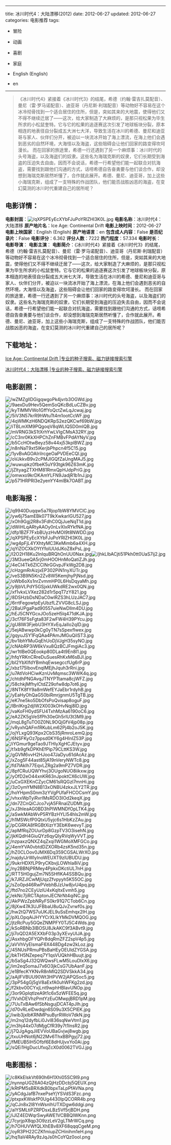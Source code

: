 
---
title: 冰川时代4：大陆漂移(2012)
date: 2012-06-27
updated: 2012-06-27
categories: 电影推荐
tags:
- 冒险
- 动画
- 喜剧
- 家庭

- English (English)
- en
---


> 《冰川时代4》紧接着《冰川时代3》的结尾，希德（约翰·雷吉扎莫配音）、曼尼（雷·罗马诺配音）、迪亚哥（丹尼斯·利瑞配音）等动物好不容易在这个冰冷彻骨找到一个适合居住的住所，但是，突如其来的大地震，使得他们又不得不继续迁居了——这次，给大家制造了大麻烦的，是那只视松果为毕生所求的小松鼠奎特。它与它的松果的追逐赛这次引发了地球板块分裂，原本相连的地表径自分裂成五大洲七大洋，导致生活在冰川的希德、曼尼和迪亚哥与家人、伙伴们分开，被迫以一块流冰开始了海上漂流，在海上他们会遇到恶劣的自然环境，大海怪以及海盗，这些阻碍会让他们回家的路变得坎坷漫长。 而在回家的旅途里，希德一行还遇到了另一个麻烦事：冰川时代的头号海盗，以及海盗们的奴隶。这些名为海瑞克斯的奴隶，它们长期受到海盗的压迫失去自由，因而不会说话，希德一行希望他们能一起联合对抗海盗，需要找到跟他们沟通的方式，话唠希德自告奋勇要与他们谈合作，却没想到海瑞克斯居然听懂了，合作就此展开。希德、曼尼、迪亚哥，加上这些小海瑞克斯，组成了一支特殊的作战团队，他们能否战胜凶恶的海盗，在变幻莫测的冰川时代重建自己的居所呢？

## **电影详情**：

**电影封面**：<img src="https://image.tmdb.org/t/p/w200/qXPSPEyEcXYbFJuPoYRlZHl3K0L.jpg" alt="/qXPSPEyEcXYbFJuPoYRlZHl3K0L.jpg" title="/qXPSPEyEcXYbFJuPoYRlZHl3K0L.jpg">
**电影名称**：冰川时代4：大陆漂移
**原产地片名**：Ice Age: Continental Drift
**电影上映时间**：2012-06-27
**电影上映国家**：English (English)
**原产地语言**：en
**包含成人内容**：False
**是否纪录片**：False
**电影评分**：6.362
**评分人数**：7222
**热门程度**：57.334
**电影时长**：
**电影导演**：
**电影主演**：
**电影简介**：《冰川时代4》紧接着《冰川时代3》的结尾，希德（约翰·雷吉扎莫配音）、曼尼（雷·罗马诺配音）、迪亚哥（丹尼斯·利瑞配音）等动物好不容易在这个冰冷彻骨找到一个适合居住的住所，但是，突如其来的大地震，使得他们又不得不继续迁居了——这次，给大家制造了大麻烦的，是那只视松果为毕生所求的小松鼠奎特。它与它的松果的追逐赛这次引发了地球板块分裂，原本相连的地表径自分裂成五大洲七大洋，导致生活在冰川的希德、曼尼和迪亚哥与家人、伙伴们分开，被迫以一块流冰开始了海上漂流，在海上他们会遇到恶劣的自然环境，大海怪以及海盗，这些阻碍会让他们回家的路变得坎坷漫长。 而在回家的旅途里，希德一行还遇到了另一个麻烦事：冰川时代的头号海盗，以及海盗们的奴隶。这些名为海瑞克斯的奴隶，它们长期受到海盗的压迫失去自由，因而不会说话，希德一行希望他们能一起联合对抗海盗，需要找到跟他们沟通的方式，话唠希德自告奋勇要与他们谈合作，却没想到海瑞克斯居然听懂了，合作就此展开。希德、曼尼、迪亚哥，加上这些小海瑞克斯，组成了一支特殊的作战团队，他们能否战胜凶恶的海盗，在变幻莫测的冰川时代重建自己的居所呢？

## **下载地址**：
[Ice Age: Continental Drift |专业的种子搜索、磁力链接搜索引擎](https://movie.amd794.com:2083/?search=Ice%20Age%3A%20Continental%20Drift&ordering=&mode=match_phrase&page_size=10&page=1)

[冰川时代4：大陆漂移 |专业的种子搜索、磁力链接搜索引擎](https://movie.amd794.com:2083/?search=%E5%86%B0%E5%B7%9D%E6%97%B6%E4%BB%A34%EF%BC%9A%E5%A4%A7%E9%99%86%E6%BC%82%E7%A7%BB&ordering=&mode=match_phrase&page_size=10&page=1)
 

## **电影剧照**：
<img src="https://image.tmdb.org/t/p/original/wZMZgllDGigqwgoPk4jvrb3OGWd.jpg" alt="/wZMZgllDGigqwgoPk4jvrb3OGWd.jpg" title="/wZMZgllDGigqwgoPk4jvrb3OGWd.jpg"><img src="https://image.tmdb.org/t/p/original/9aexDu9Hev5QemSoQKcBdLuCZBv.jpg" alt="/9aexDu9Hev5QemSoQKcBdLuCZBv.jpg" title="/9aexDu9Hev5QemSoQKcBdLuCZBv.jpg"><img src="https://image.tmdb.org/t/p/original/kyTlMMVWo1GffYoQctZwLqJcwaj.jpg" alt="/kyTlMMVWo1GffYoQctZwLqJcwaj.jpg" title="/kyTlMMVWo1GffYoQctZwLqJcwaj.jpg"><img src="https://image.tmdb.org/t/p/original/5iV3N57krR9hWtuTt4m1ootCcWF.jpg" alt="/5iV3N57krR9hWtuTt4m1ootCcWF.jpg" title="/5iV3N57krR9hWtuTt4m1ootCcWF.jpg"><img src="https://image.tmdb.org/t/p/original/4qWMKzH6NDQKRpS2ezQKCwf69bW.jpg" alt="/4qWMKzH6NDQKRpS2ezQKCwf69bW.jpg" title="/4qWMKzH6NDQKRpS2ezQKCwf69bW.jpg"><img src="https://image.tmdb.org/t/p/original/iTBLmXM9PQgoqV8qWLlQSD0mlQB.jpg" alt="/iTBLmXM9PQgoqV8qWLlQSD0mlQB.jpg" title="/iTBLmXM9PQgoqV8qWLlQSD0mlQB.jpg"><img src="https://image.tmdb.org/t/p/original/mVRNG3kS1tXrhYwLVlgCMsA32RY.jpg" alt="/mVRNG3kS1tXrhYwLVlgCMsA32RY.jpg" title="/mVRNG3kS1tXrhYwLVlgCMsA32RY.jpg"><img src="https://image.tmdb.org/t/p/original/cC3nr0KkXHPChZnFMBvFPdAYNyV.jpg" alt="/cC3nr0KkXHPChZnFMBvFPdAYNyV.jpg" title="/cC3nr0KkXHPChZnFMBvFPdAYNyV.jpg"><img src="https://image.tmdb.org/t/p/original/b5CcHOtwBeyz58v44xj53kplBWZ.jpg" alt="/b5CcHOtwBeyz58v44xj53kplBWZ.jpg" title="/b5CcHOtwBeyz58v44xj53kplBWZ.jpg"><img src="https://image.tmdb.org/t/p/original/n8nNaT9xt5IKerjbPhpcn4f5C15.jpg" alt="/n8nNaT9xt5IKerjbPhpcn4f5C15.jpg" title="/n8nNaT9xt5IKerjbPhpcn4f5C15.jpg"><img src="https://image.tmdb.org/t/p/original/1yvBvAGOAIrilrcgeOaPVDEeCQl.jpg" alt="/1yvBvAGOAIrilrcgeOaPVDEeCQl.jpg" title="/1yvBvAGOAIrilrcgeOaPVDEeCQl.jpg"><img src="https://image.tmdb.org/t/p/original/oVJkkvB9v2cPMJIGQfZaUngMAJ5.jpg" alt="/oVJkkvB9v2cPMJIGQfZaUngMAJ5.jpg" title="/oVJkkvB9v2cPMJIGQfZaUngMAJ5.jpg"><img src="https://image.tmdb.org/t/p/original/wuwupkz0fbeK5uY93tgk96Z63mK.jpg" alt="/wuwupkz0fbeK5uY93tgk96Z63mK.jpg" title="/wuwupkz0fbeK5uY93tgk96Z63mK.jpg"><img src="https://image.tmdb.org/t/p/original/jZltyagZTXHM81RmxQpHJdpPriG.jpg" alt="/jZltyagZTXHM81RmxQpHJdpPriG.jpg" title="/jZltyagZTXHM81RmxQpHJdpPriG.jpg"><img src="https://image.tmdb.org/t/p/original/omwxo9krDKAmYLFN9JadjR1b1nJ.jpg" alt="/omwxo9krDKAmYLFN9JadjR1b1nJ.jpg" title="/omwxo9krDKAmYLFN9JadjR1b1nJ.jpg"><img src="https://image.tmdb.org/t/p/original/p571HRPRl3e2yenYY4mIBk7OABT.jpg" alt="/p571HRPRl3e2yenYY4mIBk7OABT.jpg" title="/p571HRPRl3e2yenYY4mIBk7OABT.jpg">

## **电影海报**：
<img src="https://image.tmdb.org/t/p/original/q9940Duqqw5a7Rjop1bW8YMVClC.jpg" alt="/q9940Duqqw5a7Rjop1bW8YMVClC.jpg" title="/q9940Duqqw5a7Rjop1bW8YMVClC.jpg"><img src="https://image.tmdb.org/t/p/original/yw6j75amEBk07T9kXwkarIGU527.jpg" alt="/yw6j75amEBk07T9kXwkarIGU527.jpg" title="/yw6j75amEBk07T9kXwkarIGU527.jpg"><img src="https://image.tmdb.org/t/p/original/xOh9Ggj2R8v3FdhC0QjJueNqT1d.jpg" alt="/xOh9Ggj2R8v3FdhC0QjJueNqT1d.jpg" title="/xOh9Ggj2R8v3FdhC0QjJueNqT1d.jpg"><img src="https://image.tmdb.org/t/p/original/dWiHLqARtyAAOy0nLvXIxRYkfNA.jpg" alt="/dWiHLqARtyAAOy0nLvXIxRYkfNA.jpg" title="/dWiHLqARtyAAOy0nLvXIxRYkfNA.jpg"><img src="https://image.tmdb.org/t/p/original/dfp1BZF7FxbBUyzHvMOI9t8NWDD.jpg" alt="/dfp1BZF7FxbBUyzHvMOI9t8NWDD.jpg" title="/dfp1BZF7FxbBUyzHvMOI9t8NWDD.jpg"><img src="https://image.tmdb.org/t/p/original/qXPSPEyEcXYbFJuPoYRlZHl3K0L.jpg" alt="/qXPSPEyEcXYbFJuPoYRlZHl3K0L.jpg" title="/qXPSPEyEcXYbFJuPoYRlZHl3K0L.jpg"><img src="https://image.tmdb.org/t/p/original/wg4pFjL4YXhtyMC3KeMimb6a4XH.jpg" alt="/wg4pFjL4YXhtyMC3KeMimb6a4XH.jpg" title="/wg4pFjL4YXhtyMC3KeMimb6a4XH.jpg"><img src="https://image.tmdb.org/t/p/original/qYiZOCXkOYtYfolUUdJKoZ8xPsL.jpg" alt="/qYiZOCXkOYtYfolUUdJKoZ8xPsL.jpg" title="/qYiZOCXkOYtYfolUUdJKoZ8xPsL.jpg"><img src="https://image.tmdb.org/t/p/original/l2O2H18Ku2InlquBRQhOnUU0Nax.jpg" alt="/l2O2H18Ku2InlquBRQhOnUU0Nax.jpg" title="/l2O2H18Ku2InlquBRQhOnUU0Nax.jpg"><img src="https://image.tmdb.org/t/p/original/jhkLlbACjti51Pkh0tt0UaS7ij2.jpg" alt="/jhkLlbACjti51Pkh0tt0UaS7ij2.jpg" title="/jhkLlbACjti51Pkh0tt0UaS7ij2.jpg"><img src="https://image.tmdb.org/t/p/original/3M3ueeQA5rj0mHOOHnMoQatiZJh.jpg" alt="/3M3ueeQA5rj0mHOOHnMoQatiZJh.jpg" title="/3M3ueeQA5rj0mHOOHnMoQatiZJh.jpg"><img src="https://image.tmdb.org/t/p/original/4eCI4Tk6ZlCClNrGGvpJFkWg2D8.jpg" alt="/4eCI4Tk6ZlCClNrGGvpJFkWg2D8.jpg" title="/4eCI4Tk6ZlCClNrGGvpJFkWg2D8.jpg"><img src="https://image.tmdb.org/t/p/original/cHzgmRrAizjxEP302PiN1nyXUTr.jpg" alt="/cHzgmRrAizjxEP302PiN1nyXUTr.jpg" title="/cHzgmRrAizjxEP302PiN1nyXUTr.jpg"><img src="https://image.tmdb.org/t/p/original/veS3B9N5Kn2Zv8W5KemjhyPjNsd.jpg" alt="/veS3B9N5Kn2Zv8W5KemjhyPjNsd.jpg" title="/veS3B9N5Kn2Zv8W5KemjhyPjNsd.jpg"><img src="https://image.tmdb.org/t/p/original/oWb6oXs1nrZvmmHP0L6HsDqyaMh.jpg" alt="/oWb6oXs1nrZvmmHP0L6HsDqyaMh.jpg" title="/oWb6oXs1nrZvmmHP0L6HsDqyaMh.jpg"><img src="https://image.tmdb.org/t/p/original/y9jbVLPdY5GSjxkUWkdRE2wx0QN.jpg" alt="/y9jbVLPdY5GSjxkUWkdRE2wx0QN.jpg" title="/y9jbVLPdY5GSjxkUWkdRE2wx0QN.jpg"><img src="https://image.tmdb.org/t/p/original/xf1vkxLVXez282d1r5pqT7zY821.jpg" alt="/xf1vkxLVXez282d1r5pqT7zY821.jpg" title="/xf1vkxLVXez282d1r5pqT7zY821.jpg"><img src="https://image.tmdb.org/t/p/original/8DSHzbDsNDaC0wlRZS3hLUzJAC7.jpg" alt="/8DSHzbDsNDaC0wlRZS3hLUzJAC7.jpg" title="/8DSHzbDsNDaC0wlRZS3hLUzJAC7.jpg"><img src="https://image.tmdb.org/t/p/original/6rrtFegowtpEyUbzfLZVVG8cLSJ.jpg" alt="/6rrtFegowtpEyUbzfLZVVG8cLSJ.jpg" title="/6rrtFegowtpEyUbzfLZVVG8cLSJ.jpg"><img src="https://image.tmdb.org/t/p/original/2BaUPgaPad90557uieNwDllm4DU.jpg" alt="/2BaUPgaPad90557uieNwDllm4DU.jpg" title="/2BaUPgaPad90557uieNwDllm4DU.jpg"><img src="https://image.tmdb.org/t/p/original/hEJ5CNYGcxJOo5zeH5lq471dKJA.jpg" alt="/hEJ5CNYGcxJOo5zeH5lq471dKJA.jpg" title="/hEJ5CNYGcxJOo5zeH5lq471dKJA.jpg"><img src="https://image.tmdb.org/t/p/original/3cf76F5sFgta83F2wFW4H39PYcu.jpg" alt="/3cf76F5sFgta83F2wFW4H39PYcu.jpg" title="/3cf76F5sFgta83F2wFW4H39PYcu.jpg"><img src="https://image.tmdb.org/t/p/original/gU8lW3FjebU3HYXvEqJalIo2qID.jpg" alt="/gU8lW3FjebU3HYXvEqJalIo2qID.jpg" title="/gU8lW3FjebU3HYXvEqJalIo2qID.jpg"><img src="https://image.tmdb.org/t/p/original/5ejABwwp0kCg0yTN7sSpexfIwex.jpg" alt="/5ejABwwp0kCg0yTN7sSpexfIwex.jpg" title="/5ejABwwp0kCg0yTN7sSpexfIwex.jpg"><img src="https://image.tmdb.org/t/p/original/gqyuJSY1FqQAa4PAmJMGuQiIST3.jpg" alt="/gqyuJSY1FqQAa4PAmJMGuQiIST3.jpg" title="/gqyuJSY1FqQAa4PAmJMGuQiIST3.jpg"><img src="https://image.tmdb.org/t/p/original/bv1ibhYMuGqEhUoDjVJgH35syNO.jpg" alt="/bv1ibhYMuGqEhUoDjVJgH35syNO.jpg" title="/bv1ibhYMuGqEhUoDjVJgH35syNO.jpg"><img src="https://image.tmdb.org/t/p/original/cNAbRP3iW6kVxu8QzBCJFmgiAc3.jpg" alt="/cNAbRP3iW6kVxu8QzBCJFmgiAc3.jpg" title="/cNAbRP3iW6kVxu8QzBCJFmgiAc3.jpg"><img src="https://image.tmdb.org/t/p/original/wr1tIBe0QEookp80DLa4t9En8I1.jpg" alt="/wr1tIBe0QEookp80DLa4t9En8I1.jpg" title="/wr1tIBe0QEookp80DLa4t9En8I1.jpg"><img src="https://image.tmdb.org/t/p/original/hfqYRKnCRreDuSuesRhKxM6sBJI.jpg" alt="/hfqYRKnCRreDuSuesRhKxM6sBJI.jpg" title="/hfqYRKnCRreDuSuesRhKxM6sBJI.jpg"><img src="https://image.tmdb.org/t/p/original/bI2YbXIfdYBmhqEwsegccfUg6rP.jpg" alt="/bI2YbXIfdYBmhqEwsegccfUg6rP.jpg" title="/bI2YbXIfdYBmhqEwsegccfUg6rP.jpg"><img src="https://image.tmdb.org/t/p/original/xbz175lbovEnqIMEjhJquh3rRni.jpg" alt="/xbz175lbovEnqIMEjhJquh3rRni.jpg" title="/xbz175lbovEnqIMEjhJquh3rRni.jpg"><img src="https://image.tmdb.org/t/p/original/u7AtlVoHCiwKznUvMqmsc3WWK4q.jpg" alt="/u7AtlVoHCiwKznUvMqmsc3WWK4q.jpg" title="/u7AtlVoHCiwKznUvMqmsc3WWK4q.jpg"><img src="https://image.tmdb.org/t/p/original/chtdhPNGAvqJTNYPTtama8cjWFZ.jpg" alt="/chtdhPNGAvqJTNYPTtama8cjWFZ.jpg" title="/chtdhPNGAvqJTNYPTtama8cjWFZ.jpg"><img src="https://image.tmdb.org/t/p/original/58chkjMfhylCtdZ29ofw8dp7ot6.jpg" alt="/58chkjMfhylCtdZ29ofw8dp7ot6.jpg" title="/58chkjMfhylCtdZ29ofw8dp7ot6.jpg"><img src="https://image.tmdb.org/t/p/original/8NTK8fY9a8mWefEYJaEbr1rdyhB.jpg" alt="/8NTK8fY9a8mWefEYJaEbr1rdyhB.jpg" title="/8NTK8fY9a8mWefEYJaEbr1rdyhB.jpg"><img src="https://image.tmdb.org/t/p/original/yEaHyOhQaG50biRmrjgnmU5TgTB.jpg" alt="/yEaHyOhQaG50biRmrjgnmU5TgTB.jpg" title="/yEaHyOhQaG50biRmrjgnmU5TgTB.jpg"><img src="https://image.tmdb.org/t/p/original/eK7ne5ko5DbOfsPoQvisap8oguF.jpg" alt="/eK7ne5ko5DbOfsPoQvisap8oguF.jpg" title="/eK7ne5ko5DbOfsPoQvisap8oguF.jpg"><img src="https://image.tmdb.org/t/p/original/lBnIKrg2djIW2X003kOHvNqj8ID.jpg" alt="/lBnIKrg2djIW2X003kOHvNqj8ID.jpg" title="/lBnIKrg2djIW2X003kOHvNqj8ID.jpg"><img src="https://image.tmdb.org/t/p/original/vaKoFH0ydSFU4TxhMzAa6190oC6.jpg" alt="/vaKoFH0ydSFU4TxhMzAa6190oC6.jpg" title="/vaKoFH0ydSFU4TxhMzAa6190oC6.jpg"><img src="https://image.tmdb.org/t/p/original/eA2ZK5gVeSfPh30eGh5rIU3t3M9.jpg" alt="/eA2ZK5gVeSfPh30eGh5rIU3t3M9.jpg" title="/eA2ZK5gVeSfPh30eGh5rIU3t3M9.jpg"><img src="https://image.tmdb.org/t/p/original/mqL8gTuTO0Z0NL9OQjGfV4jp08p.jpg" alt="/mqL8gTuTO0Z0NL9OQjGfV4jp08p.jpg" title="/mqL8gTuTO0Z0NL9OQjGfV4jp08p.jpg"><img src="https://image.tmdb.org/t/p/original/vRyxhQAFm1RKubLm62Pj4b2oJ5K.jpg" alt="/vRyxhQAFm1RKubLm62Pj4b2oJ5K.jpg" title="/vRyxhQAFm1RKubLm62Pj4b2oJ5K.jpg"><img src="https://image.tmdb.org/t/p/original/ojYLxgQ93Kpx2CbS35jRmroLemQ.jpg" alt="/ojYLxgQ93Kpx2CbS35jRmroLemQ.jpg" title="/ojYLxgQ93Kpx2CbS35jRmroLemQ.jpg"><img src="https://image.tmdb.org/t/p/original/6NSFKyOz7ppsd0KY6g4HInIZ53P.jpg" alt="/6NSFKyOz7ppsd0KY6g4HInIZ53P.jpg" title="/6NSFKyOz7ppsd0KY6g4HInIZ53P.jpg"><img src="https://image.tmdb.org/t/p/original/iYGmur9geTao9JTHIyXgHCJEtyv.jpg" alt="/iYGmur9geTao9JTHIyXgHCJEtyv.jpg" title="/iYGmur9geTao9JTHIyXgHCJEtyv.jpg"><img src="https://image.tmdb.org/t/p/original/t1xb9gfkDPKhEfPip79CLttKS3W.jpg" alt="/t1xb9gfkDPKhEfPip79CLttKS3W.jpg" title="/t1xb9gfkDPKhEfPip79CLttKS3W.jpg"><img src="https://image.tmdb.org/t/p/original/gGVM6vvH2HJoo47JaDyu61dAcAz.jpg" alt="/gGVM6vvH2HJoo47JaDyu61dAcAz.jpg" title="/gGVM6vvH2HJoo47JaDyu61dAcAz.jpg"><img src="https://image.tmdb.org/t/p/original/xZog5F44ast85jA19nVeryNWTc8.jpg" alt="/xZog5F44ast85jA19nVeryNWTc8.jpg" title="/xZog5F44ast85jA19nVeryNWTc8.jpg"><img src="https://image.tmdb.org/t/p/original/fd7lAkIh77EqvLZRg2a9mPZ7VDR.jpg" alt="/fd7lAkIh77EqvLZRg2a9mPZ7VDR.jpg" title="/fd7lAkIh77EqvLZRg2a9mPZ7VDR.jpg"><img src="https://image.tmdb.org/t/p/original/8pfCRuUQWYhvj3OUgoNUO8iikxw.jpg" alt="/8pfCRuUQWYhvj3OUgoNUO8iikxw.jpg" title="/8pfCRuUQWYhvj3OUgoNUO8iikxw.jpg"><img src="https://image.tmdb.org/t/p/original/yOfD2eO44xnKR63nJpoktCX6cUW.jpg" alt="/yOfD2eO44xnKR63nJpoktCX6cUW.jpg" title="/yOfD2eO44xnKR63nJpoktCX6cUW.jpg"><img src="https://image.tmdb.org/t/p/original/uCxGXEKnCZycCM61sRQGzl7mnHi.jpg" alt="/uCxGXEKnCZycCM61sRQGzl7mnHi.jpg" title="/uCxGXEKnCZycCM61sRQGzl7mnHi.jpg"><img src="https://image.tmdb.org/t/p/original/3zOymYMN8B13xONBU4zkxJLY2TR.jpg" alt="/3zOymYMN8B13xONBU4zkxJLY2TR.jpg" title="/3zOymYMN8B13xONBU4zkxJLY2TR.jpg"><img src="https://image.tmdb.org/t/p/original/hoYHpmS0nm3zYVgPUfaFHCOCsmY.jpg" alt="/hoYHpmS0nm3zYVgPUfaFHCOCsmY.jpg" title="/hoYHpmS0nm3zYVgPUfaFHCOCsmY.jpg"><img src="https://image.tmdb.org/t/p/original/vhxxWpTyiRvrIMsRDO3IOd2keqX.jpg" alt="/vhxxWpTyiRvrIMsRDO3IOd2keqX.jpg" title="/vhxxWpTyiRvrIMsRDO3IOd2keqX.jpg"><img src="https://image.tmdb.org/t/p/original/dn7ZCnQiCJco7vjA5FRnalZUDMt.jpg" alt="/dn7ZCnQiCJco7vjA5FRnalZUDMt.jpg" title="/dn7ZCnQiCJco7vjA5FRnalZUDMt.jpg"><img src="https://image.tmdb.org/t/p/original/xJ3hIeaAG0BD3hPlWMNDfOpLTK4.jpg" alt="/xJ3hIeaAG0BD3hPlWMNDfOpLTK4.jpg" title="/xJ3hIeaAG0BD3hPlWMNDfOpLTK4.jpg"><img src="https://image.tmdb.org/t/p/original/aSwkMAbWvP5RYBzHYLI54hls2mW.jpg" alt="/aSwkMAbWvP5RYBzHYLI54hls2mW.jpg" title="/aSwkMAbWvP5RYBzHYLI54hls2mW.jpg"><img src="https://image.tmdb.org/t/p/original/h1MSWcfP0QtxU5yjc6s1HbKzZAu.jpg" alt="/h1MSWcfP0QtxU5yjc6s1HbKzZAu.jpg" title="/h1MSWcfP0QtxU5yjc6s1HbKzZAu.jpg"><img src="https://image.tmdb.org/t/p/original/pCGRKA8fRGBtXizrY3EbK6wevyT.jpg" alt="/pCGRKA8fRGBtXizrY3EbK6wevyT.jpg" title="/pCGRKA8fRGBtXizrY3EbK6wevyT.jpg"><img src="https://image.tmdb.org/t/p/original/apMfRqZOUurDp8GzpTV3O3isehN.jpg" alt="/apMfRqZOUurDp8GzpTV3O3isehN.jpg" title="/apMfRqZOUurDp8GzpTV3O3isehN.jpg"><img src="https://image.tmdb.org/t/p/original/jkKQdH4GiuQYz6qyQIyRVqWyVVT.jpg" alt="/jkKQdH4GiuQYz6qyQIyRVqWyVVT.jpg" title="/jkKQdH4GiuQYz6qyQIyRVqWyVVT.jpg"><img src="https://image.tmdb.org/t/p/original/nzpaxzQNXZ4qZxqi1WGMoXMFGCo.jpg" alt="/nzpaxzQNXZ4qZxqi1WGMoXMFGCo.jpg" title="/nzpaxzQNXZ4qZxqi1WGMoXMFGCo.jpg"><img src="https://image.tmdb.org/t/p/original/4emYVA0vbtdDZXORb4zsK5nd35n.jpg" alt="/4emYVA0vbtdDZXORb4zsK5nd35n.jpg" title="/4emYVA0vbtdDZXORb4zsK5nd35n.jpg"><img src="https://image.tmdb.org/t/p/original/hZ0CLOov0JMX6Dq359CGSALWrXO.jpg" alt="/hZ0CLOov0JMX6Dq359CGSALWrXO.jpg" title="/hZ0CLOov0JMX6Dq359CGSALWrXO.jpg"><img src="https://image.tmdb.org/t/p/original/najdylJrWlylnoWEUXT9zlUBUDU.jpg" alt="/najdylJrWlylnoWEUXT9zlUBUDU.jpg" title="/najdylJrWlylnoWEUXT9zlUBUDU.jpg"><img src="https://image.tmdb.org/t/p/original/9ukrHDXfLP9ryCKbvjLOWhIa8iV.jpg" alt="/9ukrHDXfLP9ryCKbvjLOWhIa8iV.jpg" title="/9ukrHDXfLP9ryCKbvjLOWhIa8iV.jpg"><img src="https://image.tmdb.org/t/p/original/ny2BBNjPRMey4PpkxDKctiUL7nH.jpg" alt="/ny2BBNjPRMey4PpkxDKctiUL7nH.jpg" title="/ny2BBNjPRMey4PpkxDKctiUL7nH.jpg"><img src="https://image.tmdb.org/t/p/original/RTT5H0gujZm7N5SHflKA4SSBQu.jpg" alt="/RTT5H0gujZm7N5SHflKA4SSBQu.jpg" title="/RTT5H0gujZm7N5SHflKA4SSBQu.jpg"><img src="https://image.tmdb.org/t/p/original/k7JRZJICwMjUqzZfvpyyh5K55OC.jpg" alt="/k7JRZJICwMjUqzZfvpyyh5K55OC.jpg" title="/k7JRZJICwMjUqzZfvpyyh5K55OC.jpg"><img src="https://image.tmdb.org/t/p/original/sZo0pd46RwPVebhBJzUw8jvU4pq.jpg" alt="/sZo0pd46RwPVebhBJzUw8jvU4pq.jpg" title="/sZo0pd46RwPVebhBJzUw8jvU4pq.jpg"><img src="https://image.tmdb.org/t/p/original/ftd7no2CEyUzIU4xKqltxEvmh5.jpg" alt="/ftd7no2CEyUzIU4xKqltxEvmh5.jpg" title="/ftd7no2CEyUzIU4xKqltxEvmh5.jpg"><img src="https://image.tmdb.org/t/p/original/ekNc7jiRCTAptonJECNrNt4qiNC.jpg" alt="/ekNc7jiRCTAptonJECNrNt4qiNC.jpg" title="/ekNc7jiRCTAptonJECNrNt4qiNC.jpg"><img src="https://image.tmdb.org/t/p/original/AkPWzZpbNRyFS0kr91Q7CTob6Cn.jpg" alt="/AkPWzZpbNRyFS0kr91Q7CTob6Cn.jpg" title="/AkPWzZpbNRyFS0kr91Q7CTob6Cn.jpg"><img src="https://image.tmdb.org/t/p/original/8jXw47A3UJFBbaU8uQJvZvrwf0s.jpg" alt="/8jXw47A3UJFBbaU8uQJvZvrwf0s.jpg" title="/8jXw47A3UJFBbaU8uQJvZvrwf0s.jpg"><img src="https://image.tmdb.org/t/p/original/hw2tQ7WS7uUKJEL9uSsEmhqx2lH.jpg" alt="/hw2tQ7WS7uUKJEL9uSsEmhqx2lH.jpg" title="/hw2tQ7WS7uUKJEL9uSsEmhqx2lH.jpg"><img src="https://image.tmdb.org/t/p/original/pXLOpqAiJHYYCrXLIkYMkDVMQOG.jpg" alt="/pXLOpqAiJHYYCrXLIkYMkDVMQOG.jpg" title="/pXLOpqAiJHYYCrXLIkYMkDVMQOG.jpg"><img src="https://image.tmdb.org/t/p/original/jtzRcPuy5GQeZNMPFY0TJ5C4Wds.jpg" alt="/jtzRcPuy5GQeZNMPFY0TJ5C4Wds.jpg" title="/jtzRcPuy5GQeZNMPFY0TJ5C4Wds.jpg"><img src="https://image.tmdb.org/t/p/original/kSoRBNb3IBOSU8JkAKC9f3ABvt9.jpg" alt="/kSoRBNb3IBOSU8JkAKC9f3ABvt9.jpg" title="/kSoRBNb3IBOSU8JkAKC9f3ABvt9.jpg"><img src="https://image.tmdb.org/t/p/original/ji7oQD2A5EXXbF03p3yXEvyUIJA.jpg" alt="/ji7oQD2A5EXXbF03p3yXEvyUIJA.jpg" title="/ji7oQD2A5EXXbF03p3yXEvyUIJA.jpg"><img src="https://image.tmdb.org/t/p/original/AsxhbgOFYQPr8dqRmZFZ2spV4p5.jpg" alt="/AsxhbgOFYQPr8dqRmZFZ2spV4p5.jpg" title="/AsxhbgOFYQPr8dqRmZFZ2spV4p5.jpg"><img src="https://image.tmdb.org/t/p/original/aVVhVyElsmaF6X448Dg4zw2kLoz.jpg" alt="/aVVhVyElsmaF6X448Dg4zw2kLoz.jpg" title="/aVVhVyElsmaF6X448Dg4zw2kLoz.jpg"><img src="https://image.tmdb.org/t/p/original/45NUsPRmuPBsBaHEyOEUldZYGSA.jpg" alt="/45NUsPRmuPBsBaHEyOEUldZYGSA.jpg" title="/45NUsPRmuPBsBaHEyOEUldZYGSA.jpg"><img src="https://image.tmdb.org/t/p/original/bkTH5NZepeq7Y1qsVUQkhHBuujt.jpg" alt="/bkTH5NZepeq7Y1qsVUQkhHBuujt.jpg" title="/bkTH5NZepeq7Y1qsVUQkhHBuujt.jpg"><img src="https://image.tmdb.org/t/p/original/bSaSg4J32QWQwsFLwM5LouDIxX6.jpg" alt="/bSaSg4J32QWQwsFLwM5LouDIxX6.jpg" title="/bSaSg4J32QWQwsFLwM5LouDIxX6.jpg"><img src="https://image.tmdb.org/t/p/original/im2eq5omaJ7x6O3jkCsG7UbAanF.jpg" alt="/im2eq5omaJ7x6O3jkCsG7UbAanF.jpg" title="/im2eq5omaJ7x6O3jkCsG7UbAanF.jpg"><img src="https://image.tmdb.org/t/p/original/e1BfecKYKNvR8nMlQ2SDVSkkA34.jpg" alt="/e1BfecKYKNvR8nMlQ2SDVSkkA34.jpg" title="/e1BfecKYKNvR8nMlQ2SDVSkkA34.jpg"><img src="https://image.tmdb.org/t/p/original/aAjlFVBUU90Wt3HPVW2jAPQSoc5.jpg" alt="/aAjlFVBUU90Wt3HPVW2jAPQSoc5.jpg" title="/aAjlFVBUU90Wt3HPVW2jAPQSoc5.jpg"><img src="https://image.tmdb.org/t/p/original/3pP54gGj5gV8aExfA0uhWFKg2zd.jpg" alt="/3pP54gGj5gV8aExfA0uhWFKg2zd.jpg" title="/3pP54gGj5gV8aExfA0uhWFKg2zd.jpg"><img src="https://image.tmdb.org/t/p/original/f2kbv00CYxjLnt9wphHBIavUNOp.jpg" alt="/f2kbv00CYxjLnt9wphHBIavUNOp.jpg" title="/f2kbv00CYxjLnt9wphHBIavUNOp.jpg"><img src="https://image.tmdb.org/t/p/original/3or9GpIqtIzeA9t1c6x5zWFEE5q.jpg" alt="/3or9GpIqtIzeA9t1c6x5zWFEE5q.jpg" title="/3or9GpIqtIzeA9t1c6x5zWFEE5q.jpg"><img src="https://image.tmdb.org/t/p/original/1VxhDEVhzPmtYzEuOMwpjBRD1pM.jpg" alt="/1VxhDEVhzPmtYzEuOMwpjBRD1pM.jpg" title="/1VxhDEVhzPmtYzEuOMwpjBRD1pM.jpg"><img src="https://image.tmdb.org/t/p/original/7UuTxBAw6fSbNsgujDCAT4pJIh.jpg" alt="/7UuTxBAw6fSbNsgujDCAT4pJIh.jpg" title="/7UuTxBAw6fSbNsgujDCAT4pJIh.jpg"><img src="https://image.tmdb.org/t/p/original/d70vRLelDwdqjn6S09u3X5CPlEK.jpg" alt="/d70vRLelDwdqjn6S09u3X5CPlEK.jpg" title="/d70vRLelDwdqjn6S09u3X5CPlEK.jpg"><img src="https://image.tmdb.org/t/p/original/iwib3jxIbKRNMPsuByrRWoV7dkN.jpg" alt="/iwib3jxIbKRNMPsuByrRWoV7dkN.jpg" title="/iwib3jxIbKRNMPsuByrRWoV7dkN.jpg"><img src="https://image.tmdb.org/t/p/original/m2nq12dyfbLi0Jvl836sqNwVtm1.jpg" alt="/m2nq12dyfbLi0Jvl836sqNwVtm1.jpg" title="/m2nq12dyfbLi0Jvl836sqNwVtm1.jpg"><img src="https://image.tmdb.org/t/p/original/m3hj44xO7dMjgCfR39y7t1InsR2.jpg" alt="/m3hj44xO7dMjgCfR39y7t1InsR2.jpg" title="/m3hj44xO7dMjgCfR39y7t1InsR2.jpg"><img src="https://image.tmdb.org/t/p/original/j7QJgAgqJilEVVoUBaGvjwj8wgb.jpg" alt="/j7QJgAgqJilEVVoUBaGvjwj8wgb.jpg" title="/j7QJgAgqJilEVVoUBaGvjwj8wgb.jpg"><img src="https://image.tmdb.org/t/p/original/txuUHNot6jN22Mv6ThxBBPgyj72.jpg" alt="/txuUHNot6jN22Mv6ThxBBPgyj72.jpg" title="/txuUHNot6jN22Mv6ThxBBPgyj72.jpg"><img src="https://image.tmdb.org/t/p/original/fMEUB5lH5Ofbf6E8dHUjvxYo0Ai.jpg" alt="/fMEUB5lH5Ofbf6E8dHUjvxYo0Ai.jpg" title="/fMEUB5lH5Ofbf6E8dHUjvxYo0Ai.jpg"><img src="https://image.tmdb.org/t/p/original/sQEi1HgDucUfxqZcX0d0062TVGJ.jpg" alt="/sQEi1HgDucUfxqZcX0d0062TVGJ.jpg" title="/sQEi1HgDucUfxqZcX0d0062TVGJ.jpg">

## **电影图标**：
<img src="https://image.tmdb.org/t/p/original/c8KkElskVt690h6H1Xhi05SC9I9.png" alt="/c8KkElskVt690h6H1Xhi05SC9I9.png" title="/c8KkElskVt690h6H1Xhi05SC9I9.png"><img src="https://image.tmdb.org/t/p/original/nynnpUGZ6A04zQjHzDDcbj5QEUX.png" alt="/nynnpUGZ6A04zQjHzDDcbj5QEUX.png" title="/nynnpUGZ6A04zQjHzDDcbj5QEUX.png"><img src="https://image.tmdb.org/t/p/original/kRtPM5sBRXdkB0bpxTaLpPfAVNa.png" alt="/kRtPM5sBRXdkB0bpxTaLpPfAVNa.png" title="/kRtPM5sBRXdkB0bpxTaLpPfAVNa.png"><img src="https://image.tmdb.org/t/p/original/yACdgJafB7nxePseYjYSVdS3Fzc.png" alt="/yACdgJafB7nxePseYjYSVdS3Fzc.png" title="/yACdgJafB7nxePseYjYSVdS3Fzc.png"><img src="https://image.tmdb.org/t/p/original/ptxpxKWskfP0Ug4430IpQCORR4b.png" alt="/ptxpxKWskfP0Ug4430IpQCORR4b.png" title="/ptxpxKWskfP0Ug4430IpQCORR4b.png"><img src="https://image.tmdb.org/t/p/original/qCJn8x2l8YnWsnIhUTXDgw6ddgi.png" alt="/qCJn8x2l8YnWsnIhUTXDgw6ddgi.png" title="/qCJn8x2l8YnWsnIhUTXDgw6ddgi.png"><img src="https://image.tmdb.org/t/p/original/alYSMLtiPZRPDsxLBz5Vf5rjBDH.png" alt="/alYSMLtiPZRPDsxLBz5Vf5rjBDH.png" title="/alYSMLtiPZRPDsxLBz5Vf5rjBDH.png"><img src="https://image.tmdb.org/t/p/original/iJIZ4EDWqrSwyAWE1VCBBQlWKnn.png" alt="/iJIZ4EDWqrSwyAWE1VCBBQlWKnn.png" title="/iJIZ4EDWqrSwyAWE1VCBBQlWKnn.png"><img src="https://image.tmdb.org/t/p/original/7cyrjpX8qp3O9zzLeV2gLTMrWCq.png" alt="/7cyrjpX8qp3O9zzLeV2gLTMrWCq.png" title="/7cyrjpX8qp3O9zzLeV2gLTMrWCq.png"><img src="https://image.tmdb.org/t/p/original/h7OHUVWfQLXhEBv8XF68qqqCgeM.png" alt="/h7OHUVWfQLXhEBv8XF68qqqCgeM.png" title="/h7OHUVWfQLXhEBv8XF68qqqCgeM.png"><img src="https://image.tmdb.org/t/p/original/oyR3PH22CZKfmiupZCHinihm1eH.png" alt="/oyR3PH22CZKfmiupZCHinihm1eH.png" title="/oyR3PH22CZKfmiupZCHinihm1eH.png"><img src="https://image.tmdb.org/t/p/original/hq1laV4RAy9zJqJs0hCoYQz0ool.png" alt="/hq1laV4RAy9zJqJs0hCoYQz0ool.png" title="/hq1laV4RAy9zJqJs0hCoYQz0ool.png">
